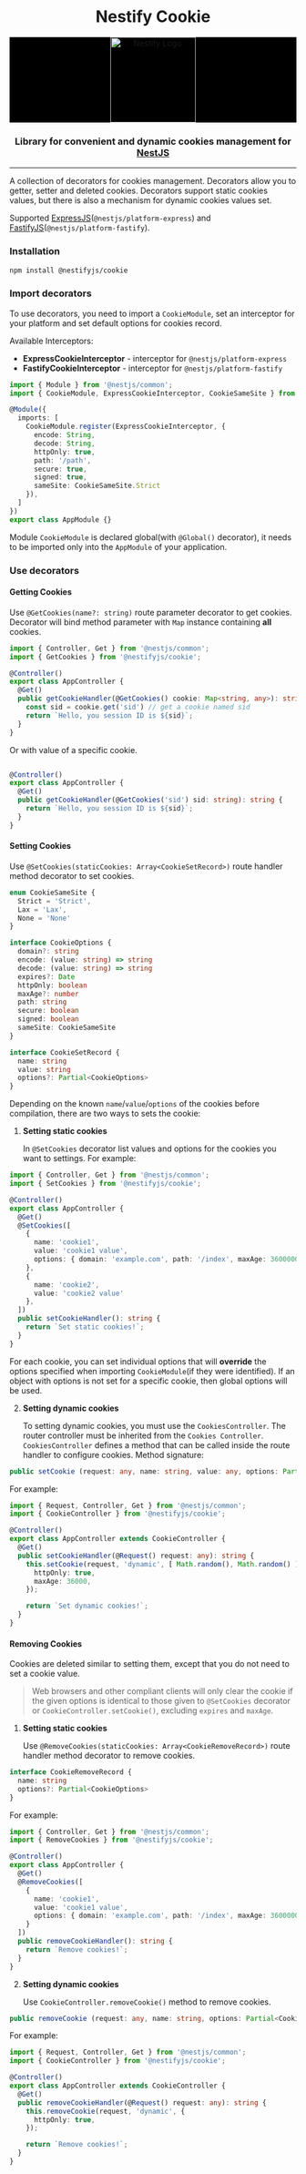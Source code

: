 <h1 align="center">Nestify Cookie</h1>

<div align="center" style="background-color:black">
    <img src="https://avatars0.githubusercontent.com/u/59013950?s=400&u=0760f0d32578f25763198745838edbd3e7ee236f&v=4" width="150" alt="Nestify Logo" />
</div>

<h3 align="center">
    Library for convenient and dynamic cookies management for 
    <a href="https://nestjs.com" target="_blank">NestJS</a>
</h3>

---

A collection of decorators for cookies management. Decorators allow you to getter, setter and deleted cookies.
Decorators support static cookies values, but there is also a mechanism for dynamic cookies values set.

Supported [ExpressJS](https://expressjs.com/)(`@nestjs/platform-express`) and [FastifyJS](https://www.fastify.io/)(`@nestjs/platform-fastify`).

### Installation

```bash
npm install @nestifyjs/cookie
```

### Import decorators
To use decorators, you need to import a `CookieModule`, set an interceptor for your platform and set default options for cookies record.

Available Interceptors:
* **ExpressCookieInterceptor** - interceptor for `@nestjs/platform-express`
* **FastifyCookieInterceptor** - interceptor for `@nestjs/platform-fastify`

```typescript
import { Module } from '@nestjs/common';
import { CookieModule, ExpressCookieInterceptor, CookieSameSite } from '@nestifyjs/cookie';

@Module({
  imports: [
    CookieModule.register(ExpressCookieInterceptor, {
      encode: String,
      decode: String,
      httpOnly: true,
      path: '/path',
      secure: true,
      signed: true,
      sameSite: CookieSameSite.Strict
    }),
  ]
})
export class AppModule {}
```
Module `CookieModule` is declared global(with `@Global()` decorator), it needs to be imported only into the `AppModule` of your application.

### Use decorators
#### Getting Cookies
Use `@GetCookies(name?: string)` route parameter decorator to get cookies. 
Decorator will bind method parameter with `Map` instance containing **all** cookies.
```typescript
import { Controller, Get } from '@nestjs/common';
import { GetCookies } from '@nestifyjs/cookie';

@Controller()
export class AppController {
  @Get()
  public getCookieHandler(@GetCookies() cookie: Map<string, any>): string {
    const sid = cookie.get('sid') // get a cookie named sid
    return `Hello, you session ID is ${sid}`;
  }
}
```
Or with value of a specific cookie.
```typescript

@Controller()
export class AppController {
  @Get()
  public getCookieHandler(@GetCookies('sid') sid: string): string {
    return `Hello, you session ID is ${sid}`;
  }
}
```
#### Setting Cookies
Use `@SetCookies(staticCookies: Array<CookieSetRecord>)` route handler method decorator to set cookies.
```typescript
enum CookieSameSite {
  Strict = 'Strict',
  Lax = 'Lax',
  None = 'None'
}

interface CookieOptions {
  domain?: string
  encode: (value: string) => string
  decode: (value: string) => string
  expires?: Date
  httpOnly: boolean
  maxAge?: number
  path: string
  secure: boolean
  signed: boolean
  sameSite: CookieSameSite
}

interface CookieSetRecord {
  name: string
  value: string
  options?: Partial<CookieOptions>
}
```
Depending on the known `name`/`value`/`options` of the cookies before compilation, there are two ways to sets the cookie:

1. **Setting static cookies**

   In `@SetCookies` decorator list values and options for the cookies you want to settings. For example:
```typescript
import { Controller, Get } from '@nestjs/common';
import { SetCookies } from '@nestifyjs/cookie';

@Controller()
export class AppController {
  @Get()
  @SetCookies([
    {
      name: 'cookie1',
      value: 'cookie1 value',
      options: { domain: 'example.com', path: '/index', maxAge: 3600000 },
    },
    {
      name: 'cookie2',
      value: 'cookie2 value'
    },
  ])
  public setCookieHandler(): string {
    return `Set static cookies!`;
  }
}
```
   For each cookie, you can set individual options that will **override** the options specified when importing `CookieModule`(if they were identified).
If an object with options is not set for a specific cookie, then global options will be used.

2. **Setting dynamic cookies**

   To setting dynamic cookies, you must use the `CookiesController`. The router controller must be inherited from the `Cookies Controller`.
`CookiesController` defines a method that can be called inside the route handler to configure cookies. Method signature:
```typescript
public setCookie (request: any, name: string, value: any, options: Partial<CookieOptions> = {}): void
```
   For example:
```typescript
import { Request, Controller, Get } from '@nestjs/common';
import { CookieController } from '@nestifyjs/cookie';

@Controller()
export class AppController extends CookieController {
  @Get()
  public setCookieHandler(@Request() request: any): string {
    this.setCookie(request, 'dynamic', [ Math.random(), Math.random() ], {
      httpOnly: true,
      maxAge: 36000,
    });

    return `Set dynamic cookies!`;
  }
}
```
#### Removing Cookies
Cookies are deleted similar to setting them, except that you do not need to set a cookie value.

>Web browsers and other compliant clients will only clear the cookie if the given options is identical to those given 
>to `@SetCookies` decorator or `CookieController.setCookie()`, excluding `expires` and `maxAge`.

1. **Setting static cookies**

   Use `@RemoveCookies(staticCookies: Array<CookieRemoveRecord>)` route handler method decorator to remove cookies.
```typescript
interface CookieRemoveRecord {
  name: string
  options?: Partial<CookieOptions>
}
```
   For example:
```typescript
import { Controller, Get } from '@nestjs/common';
import { RemoveCookies } from '@nestifyjs/cookie';

@Controller()
export class AppController {
  @Get()
  @RemoveCookies([
    {
      name: 'cookie1',
      value: 'cookie1 value',
      options: { domain: 'example.com', path: '/index', maxAge: 3600000 },
    }
  ])
  public removeCookieHandler(): string {
    return `Remove cookies!`;
  }
}
```
2. **Setting dynamic cookies**

   Use `CookieController.removeCookie()` method to remove cookies.
```typescript
public removeCookie (request: any, name: string, options: Partial<CookieOptions> = {}): void
```

   For example:
```typescript
import { Request, Controller, Get } from '@nestjs/common';
import { CookieController } from '@nestifyjs/cookie';

@Controller()
export class AppController extends CookieController {
  @Get()
  public removeCookieHandler(@Request() request: any): string {
    this.removeCookie(request, 'dynamic', {
      httpOnly: true,
    });

    return `Remove cookies!`;
  }
}
```
